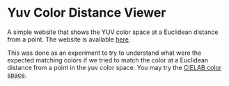 # Yuv Color Distance Viewer
A simple website that shows the YUV color space at a Euclidean distance from a point. The website is available [here](ruivop.github.io/yuvColorDistanceViewer/).

This was done as an experiment to try to understand what were the expected matching colors if we tried to match the color at a Euclidean distance from a point in the yuv color space.
You may try the [CIELAB color space](https://en.wikipedia.org/wiki/CIELAB_color_space).
